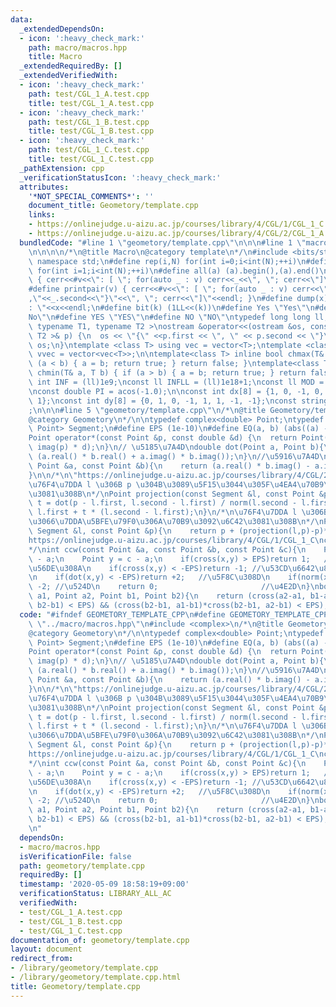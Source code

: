 ```yaml
---
data:
  _extendedDependsOn:
  - icon: ':heavy_check_mark:'
    path: macro/macros.hpp
    title: Macro
  _extendedRequiredBy: []
  _extendedVerifiedWith:
  - icon: ':heavy_check_mark:'
    path: test/CGL_1_A.test.cpp
    title: test/CGL_1_A.test.cpp
  - icon: ':heavy_check_mark:'
    path: test/CGL_1_B.test.cpp
    title: test/CGL_1_B.test.cpp
  - icon: ':heavy_check_mark:'
    path: test/CGL_1_C.test.cpp
    title: test/CGL_1_C.test.cpp
  _pathExtension: cpp
  _verificationStatusIcon: ':heavy_check_mark:'
  attributes:
    '*NOT_SPECIAL_COMMENTS*': ''
    document_title: Geometory/template.cpp
    links:
    - https://onlinejudge.u-aizu.ac.jp/courses/library/4/CGL/1/CGL_1_C
    - https://onlinejudge.u-aizu.ac.jp/courses/library/4/CGL/2/CGL_1_A
  bundledCode: "#line 1 \"geometory/template.cpp\"\n\n\n#line 1 \"macro/macros.hpp\"\
    \n\n\n\n/*\n@title Macro\n@category template\n*/\n#include <bits/stdc++.h>\nusing\
    \ namespace std;\n#define rep(i,N) for(int i=0;i<int(N);++i)\n#define rep1(i,N)\
    \ for(int i=1;i<int(N);++i)\n#define all(a) (a).begin(),(a).end()\n#define print(v)\
    \ { cerr<<#v<<\": [ \"; for(auto _ : v) cerr<<_<<\", \"; cerr<<\"]\"<<endl; }\n\
    #define printpair(v) { cerr<<#v<<\": [ \"; for(auto _ : v) cerr<<\"{\"<<_.first<<\"\
    ,\"<<_.second<<\"}\"<<\", \"; cerr<<\"]\"<<endl; }\n#define dump(x) cerr<<#x<<\"\
    : \"<<x<<endl;\n#define bit(k) (1LL<<(k))\n#define Yes \"Yes\"\n#define No \"\
    No\"\n#define YES \"YES\"\n#define NO \"NO\"\ntypedef long long ll;\n\ntemplate<\
    \ typename T1, typename T2 >\nostream &operator<<(ostream &os, const pair< T1,\
    \ T2 >& p) {\n  os << \"{\" <<p.first << \", \" << p.second << \"}\";\n  return\
    \ os;\n}\ntemplate <class T> using vec = vector<T>;\ntemplate <class T> using\
    \ vvec = vector<vec<T>>;\n\ntemplate<class T> inline bool chmax(T& a, T b) { if\
    \ (a < b) { a = b; return true; } return false; }\ntemplate<class T> inline bool\
    \ chmin(T& a, T b) { if (a > b) { a = b; return true; } return false; }\n\nconst\
    \ int INF = (ll)1e9;\nconst ll INFLL = (ll)1e18+1;\nconst ll MOD = (ll)1e9+7;\n\
    \nconst double PI = acos(-1.0);\n\nconst int dx[8] = {1, 0, -1, 0, 1, -1, -1,\
    \ 1};\nconst int dy[8] = {0, 1, 0, -1, 1, 1, -1, -1};\nconst string dir = \"DRUL\"\
    ;\n\n\n#line 5 \"geometory/template.cpp\"\n/*\n@title Geometory/template.cpp\n\
    @category Geometory\n*/\n\ntypedef complex<double> Point;\ntypedef pair<Point,\
    \ Point> Segment;\n#define EPS (1e-10)\n#define EQ(a, b) (abs((a) - (b)) < EPS)\n\
    Point operator*(const Point &p, const double &d) {\n  return Point(real(p) * d,\
    \ imag(p) * d);\n}\n// \u5185\u7A4D\ndouble dot(Point a, Point b){\n    return\
    \ (a.real() * b.real() + a.imag() * b.imag());\n}\n//\u5916\u7A4D\ndouble cross(const\
    \ Point &a, const Point &b){\n    return (a.real() * b.imag() - a.imag() * b.real());\n\
    }\n\n/*\n\"https://onlinejudge.u-aizu.ac.jp/courses/library/4/CGL/2/CGL_1_A\"\n\
    \u76F4\u7DDA l \u306B p \u304B\u3089\u5F15\u3044\u305F\u4EA4\u70B9\u3092\u6C42\
    \u3081\u308B\n*/\nPoint projection(const Segment &l, const Point &p){\n    double\
    \ t = dot(p - l.first, l.second - l.first) / norm(l.second - l.first);\n    return\
    \ l.first + t * (l.second - l.first);\n}\n/*\n\u76F4\u7DDA l \u306B\u95A2\u3057\
    \u3066\u7DDA\u5BFE\u79F0\u306A\u70B9\u3092\u6C42\u3081\u308B\n*/\nPoint reflection(const\
    \ Segment &l, const Point &p){\n    return p + (projection(l,p)-p)*2.0;\n}\n/*\n\
    https://onlinejudge.u-aizu.ac.jp/courses/library/4/CGL/1/CGL_1_C\ncrockwise\n\
    */\nint ccw(const Point &a, const Point &b, const Point &c){\n    Point x = b\
    \ - a;\n    Point y = c - a;\n    if(cross(x,y) > EPS)return 1;   //\u6642\u8A08\
    \u56DE\u308A\n    if(cross(x,y) < -EPS)return -1; //\u53CD\u6642\u8A08\u56DE\u308A\
    \n    if(dot(x,y) < -EPS)return +2;   //\u5F8C\u308D\n    if(norm(x) < norm(y))return\
    \ -2; //\u524D\n    return 0;                       //\u4E2D\n}\nbool is_intersected_ls(Point\
    \ a1, Point a2, Point b1, Point b2){\n    return (cross(a2-a1, b1-a1)*cross(a2-a1,\
    \ b2-b1) < EPS) && (cross(b2-b1, a1-b1)*cross(b2-b1, a2-b1) < EPS);\n}\n\n\n"
  code: "#ifndef GEOMETORY_TEMPLATE_CPP\n#define GEOMETORY_TEMPLATE_CPP\n#include\
    \ \"../macro/macros.hpp\"\n#include <complex>\n/*\n@title Geometory/template.cpp\n\
    @category Geometory\n*/\n\ntypedef complex<double> Point;\ntypedef pair<Point,\
    \ Point> Segment;\n#define EPS (1e-10)\n#define EQ(a, b) (abs((a) - (b)) < EPS)\n\
    Point operator*(const Point &p, const double &d) {\n  return Point(real(p) * d,\
    \ imag(p) * d);\n}\n// \u5185\u7A4D\ndouble dot(Point a, Point b){\n    return\
    \ (a.real() * b.real() + a.imag() * b.imag());\n}\n//\u5916\u7A4D\ndouble cross(const\
    \ Point &a, const Point &b){\n    return (a.real() * b.imag() - a.imag() * b.real());\n\
    }\n\n/*\n\"https://onlinejudge.u-aizu.ac.jp/courses/library/4/CGL/2/CGL_1_A\"\n\
    \u76F4\u7DDA l \u306B p \u304B\u3089\u5F15\u3044\u305F\u4EA4\u70B9\u3092\u6C42\
    \u3081\u308B\n*/\nPoint projection(const Segment &l, const Point &p){\n    double\
    \ t = dot(p - l.first, l.second - l.first) / norm(l.second - l.first);\n    return\
    \ l.first + t * (l.second - l.first);\n}\n/*\n\u76F4\u7DDA l \u306B\u95A2\u3057\
    \u3066\u7DDA\u5BFE\u79F0\u306A\u70B9\u3092\u6C42\u3081\u308B\n*/\nPoint reflection(const\
    \ Segment &l, const Point &p){\n    return p + (projection(l,p)-p)*2.0;\n}\n/*\n\
    https://onlinejudge.u-aizu.ac.jp/courses/library/4/CGL/1/CGL_1_C\ncrockwise\n\
    */\nint ccw(const Point &a, const Point &b, const Point &c){\n    Point x = b\
    \ - a;\n    Point y = c - a;\n    if(cross(x,y) > EPS)return 1;   //\u6642\u8A08\
    \u56DE\u308A\n    if(cross(x,y) < -EPS)return -1; //\u53CD\u6642\u8A08\u56DE\u308A\
    \n    if(dot(x,y) < -EPS)return +2;   //\u5F8C\u308D\n    if(norm(x) < norm(y))return\
    \ -2; //\u524D\n    return 0;                       //\u4E2D\n}\nbool is_intersected_ls(Point\
    \ a1, Point a2, Point b1, Point b2){\n    return (cross(a2-a1, b1-a1)*cross(a2-a1,\
    \ b2-b1) < EPS) && (cross(b2-b1, a1-b1)*cross(b2-b1, a2-b1) < EPS);\n}\n#endif\n\
    \n"
  dependsOn:
  - macro/macros.hpp
  isVerificationFile: false
  path: geometory/template.cpp
  requiredBy: []
  timestamp: '2020-05-09 18:58:19+09:00'
  verificationStatus: LIBRARY_ALL_AC
  verifiedWith:
  - test/CGL_1_A.test.cpp
  - test/CGL_1_B.test.cpp
  - test/CGL_1_C.test.cpp
documentation_of: geometory/template.cpp
layout: document
redirect_from:
- /library/geometory/template.cpp
- /library/geometory/template.cpp.html
title: Geometory/template.cpp
---
```

